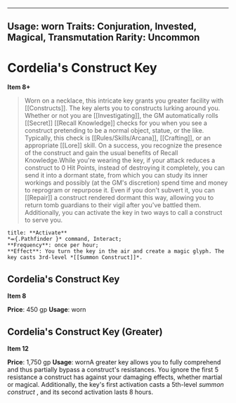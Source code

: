 
---
Usage: worn
Traits: Conjuration, Invested, Magical, Transmutation
Rarity: Uncommon
---

# Cordelia's Construct Key

**Item 8+**

> Worn on a necklace, this intricate key grants you greater facility with [[Constructs]]. The key alerts you to constructs lurking around you. Whether or not you are [[Investigating]], the GM automatically rolls [[Secret]] [[Recall Knowledge]] checks for you when you see a construct pretending to be a normal object, statue, or the like. Typically, this check is [[Rules/Skills/Arcana]], [[Crafting]], or an appropriate [[Lore]] skill. On a success, you recognize the presence of the construct and gain the usual benefits of Recall Knowledge.While you're wearing the key, if your attack reduces a construct to 0 Hit Points, instead of destroying it completely, you can send it into a dormant state, from which you can study its inner workings and possibly (at the GM's discretion) spend time and money to reprogram or repurpose it. Even if you don't subvert it, you can [[Repair]] a construct rendered dormant this way, allowing you to return tomb guardians to their vigil after you've battled them. Additionally, you can activate the key in two ways to call a construct to serve you.

```ad-embed-ability
title: **Activate**
*⬺{.Pathfinder }* command, Interact; 
**Frequency**: once per hour;
**Effect**: You turn the key in the air and create a magic glyph. The key casts 3rd-level *[[Summon Construct]]*.

```

## Cordelia's Construct Key

**Item 8**

**Price**: 450 gp
**Usage**: worn

## Cordelia's Construct Key (Greater)

**Item 12**

**Price**: 1,750 gp
**Usage**: wornA greater key allows you to fully comprehend and thus partially bypass a construct's resistances. You ignore the first 5 resistance a construct has against your damaging effects, whether martial or magical. Additionally, the key's first activation casts a 5th-level *summon construct* , and its second activation lasts 8 hours.
